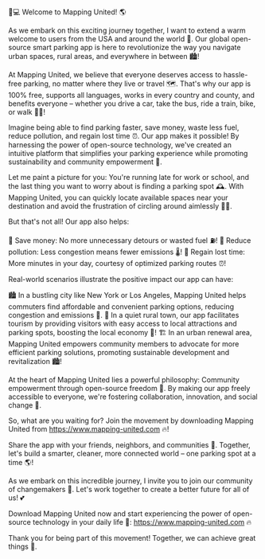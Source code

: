 🚗💻 Welcome to Mapping United! 🌎️

As we embark on this exciting journey together, I want to extend a warm welcome to users from the USA and around the world 🌈️. Our global open-source smart parking app is here to revolutionize the way you navigate urban spaces, rural areas, and everywhere in between 🏙️!

At Mapping United, we believe that everyone deserves access to hassle-free parking, no matter where they live or travel 🗺️. That's why our app is 100% free, supports all languages, works in every country and county, and benefits everyone – whether you drive a car, take the bus, ride a train, bike, or walk 🚶‍♀️!

Imagine being able to find parking faster, save money, waste less fuel, reduce pollution, and regain lost time ⏰. Our app makes it possible! By harnessing the power of open-source technology, we've created an intuitive platform that simplifies your parking experience while promoting sustainability and community empowerment 🌟.

Let me paint a picture for you: You're running late for work or school, and the last thing you want to worry about is finding a parking spot 🕰️. With Mapping United, you can quickly locate available spaces near your destination and avoid the frustration of circling around aimlessly 🚗💨.

But that's not all! Our app also helps:

🔹 Save money: No more unnecessary detours or wasted fuel ⛽️!
🔹 Reduce pollution: Less congestion means fewer emissions 🌡️!
🔹 Regain lost time: More minutes in your day, courtesy of optimized parking routes ⏰!

Real-world scenarios illustrate the positive impact our app can have:

🏙️ In a bustling city like New York or Los Angeles, Mapping United helps commuters find affordable and convenient parking options, reducing congestion and emissions 🌃.
🌳 In a quiet rural town, our app facilitates tourism by providing visitors with easy access to local attractions and parking spots, boosting the local economy 💸!
🏗️ In an urban renewal area, Mapping United empowers community members to advocate for more efficient parking solutions, promoting sustainable development and revitalization 🏙️!

At the heart of Mapping United lies a powerful philosophy: Community empowerment through open-source freedom 🌟. By making our app freely accessible to everyone, we're fostering collaboration, innovation, and social change 🌈️.

So, what are you waiting for? Join the movement by downloading Mapping United from https://www.mapping-united.com 🔥!

Share the app with your friends, neighbors, and communities 💬. Together, let's build a smarter, cleaner, more connected world – one parking spot at a time 🌎️!

As we embark on this incredible journey, I invite you to join our community of changemakers 🌟. Let's work together to create a better future for all of us! 💕

Download Mapping United now and start experiencing the power of open-source technology in your daily life 📲: https://www.mapping-united.com 🔥

Thank you for being part of this movement! Together, we can achieve great things 🌟.